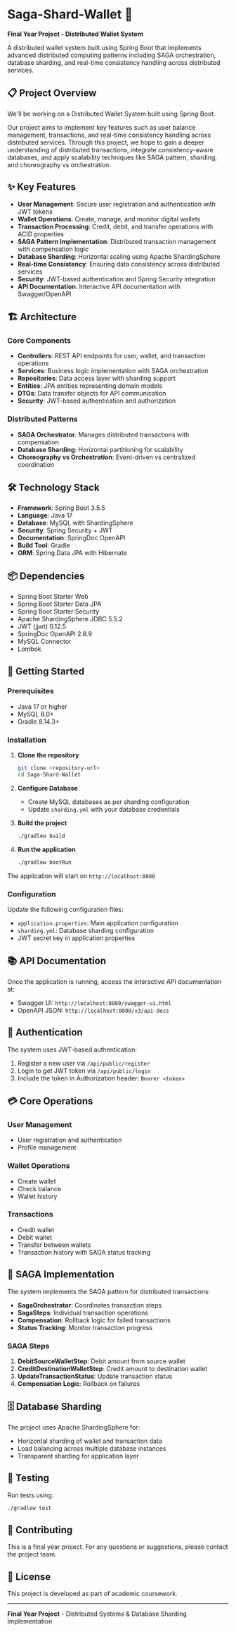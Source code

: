 # Saga-Shard-Wallet 🏦

**Final Year Project - Distributed Wallet System**

A distributed wallet system built using Spring Boot that implements advanced distributed computing patterns including SAGA orchestration, database sharding, and real-time consistency handling across distributed services.

## 📋 Project Overview

We'll be working on a Distributed Wallet System built using Spring Boot.

Our project aims to implement key features such as user balance management, transactions, and real-time consistency handling across distributed services. Through this project, we hope to gain a deeper understanding of distributed transactions, integrate consistency-aware databases, and apply scalability techniques like SAGA pattern, sharding, and choreography vs orchestration.

## ✨ Key Features

- **User Management**: Secure user registration and authentication with JWT tokens
- **Wallet Operations**: Create, manage, and monitor digital wallets
- **Transaction Processing**: Credit, debit, and transfer operations with ACID properties
- **SAGA Pattern Implementation**: Distributed transaction management with compensation logic
- **Database Sharding**: Horizontal scaling using Apache ShardingSphere
- **Real-time Consistency**: Ensuring data consistency across distributed services
- **Security**: JWT-based authentication and Spring Security integration
- **API Documentation**: Interactive API documentation with Swagger/OpenAPI

## 🏗️ Architecture

### Core Components

- **Controllers**: REST API endpoints for user, wallet, and transaction operations
- **Services**: Business logic implementation with SAGA orchestration
- **Repositories**: Data access layer with sharding support
- **Entities**: JPA entities representing domain models
- **DTOs**: Data transfer objects for API communication
- **Security**: JWT-based authentication and authorization

### Distributed Patterns

- **SAGA Orchestrator**: Manages distributed transactions with compensation
- **Database Sharding**: Horizontal partitioning for scalability
- **Choreography vs Orchestration**: Event-driven vs centralized coordination

## 🛠️ Technology Stack

- **Framework**: Spring Boot 3.5.5
- **Language**: Java 17
- **Database**: MySQL with ShardingSphere
- **Security**: Spring Security + JWT
- **Documentation**: SpringDoc OpenAPI
- **Build Tool**: Gradle
- **ORM**: Spring Data JPA with Hibernate

## 📦 Dependencies

- Spring Boot Starter Web
- Spring Boot Starter Data JPA
- Spring Boot Starter Security
- Apache ShardingSphere JDBC 5.5.2
- JWT (jjwt) 0.12.5
- SpringDoc OpenAPI 2.8.9
- MySQL Connector
- Lombok

## 🚀 Getting Started

### Prerequisites

- Java 17 or higher
- MySQL 8.0+
- Gradle 8.14.3+

### Installation

1. **Clone the repository**
   ```bash
   git clone <repository-url>
   cd Saga-Shard-Wallet
   ```

2. **Configure Database**
   - Create MySQL databases as per sharding configuration
   - Update `sharding.yml` with your database credentials

3. **Build the project**
   ```bash
   ./gradlew build
   ```

4. **Run the application**
   ```bash
   ./gradlew bootRun
   ```

The application will start on `http://localhost:8080`

### Configuration

Update the following configuration files:

- `application.properties`: Main application configuration
- `sharding.yml`: Database sharding configuration
- JWT secret key in application properties

## 📚 API Documentation

Once the application is running, access the interactive API documentation at:
- Swagger UI: `http://localhost:8080/swagger-ui.html`
- OpenAPI JSON: `http://localhost:8080/v3/api-docs`

## 🔐 Authentication

The system uses JWT-based authentication:

1. Register a new user via `/api/public/register`
2. Login to get JWT token via `/api/public/login`
3. Include the token in Authorization header: `Bearer <token>`

## 💳 Core Operations

### User Management
- User registration and authentication
- Profile management

### Wallet Operations
- Create wallet
- Check balance
- Wallet history

### Transactions
- Credit wallet
- Debit wallet
- Transfer between wallets
- Transaction history with SAGA status tracking

## 🔄 SAGA Implementation

The system implements the SAGA pattern for distributed transactions:

- **SagaOrchestrator**: Coordinates transaction steps
- **SagaSteps**: Individual transaction operations
- **Compensation**: Rollback logic for failed transactions
- **Status Tracking**: Monitor transaction progress

### SAGA Steps
1. **DebitSourceWalletStep**: Debit amount from source wallet
2. **CreditDestinationWalletStep**: Credit amount to destination wallet
3. **UpdateTransactionStatus**: Update transaction status
4. **Compensation Logic**: Rollback on failures

## 🗄️ Database Sharding

The project uses Apache ShardingSphere for:
- Horizontal sharding of wallet and transaction data
- Load balancing across multiple database instances
- Transparent sharding for application layer

## 🧪 Testing

Run tests using:
```bash
./gradlew test
```

## 🤝 Contributing

This is a final year project. For any questions or suggestions, please contact the project team.

## 📄 License

This project is developed as part of academic coursework.

---

**Final Year Project** - Distributed Systems & Database Sharding Implementation
